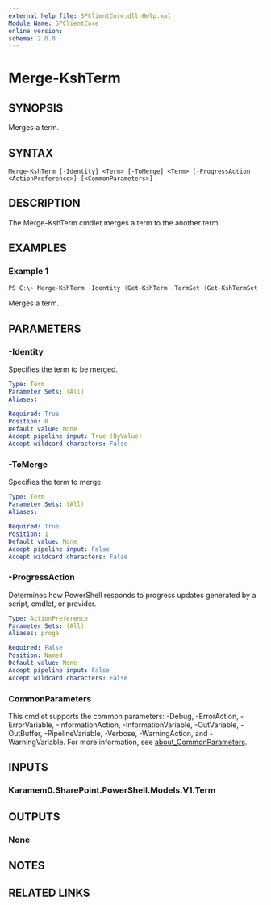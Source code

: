 ```yaml
---
external help file: SPClientCore.dll-Help.xml
Module Name: SPClientCore
online version:
schema: 2.0.0
---
```


# Merge-KshTerm

## SYNOPSIS
Merges a term.

## SYNTAX

```
Merge-KshTerm [-Identity] <Term> [-ToMerge] <Term> [-ProgressAction <ActionPreference>] [<CommonParameters>]
```

## DESCRIPTION
The Merge-KshTerm cmdlet merges a term to the another term.

## EXAMPLES

### Example 1
```powershell
PS C:\> Merge-KshTerm -Identity (Get-KshTerm -TermSet (Get-KshTermSet -TermGroup (Get-KshTermGroup -TermGroupName 'Company') -TermSetName 'Department') -TermName 'Talent Acquisition') -ToMerge (Get-KshTerm -TermSet (Get-KshTermSet -TermGroup (Get-KshTermGroup -TermGroupName 'Company') -TermSetName 'Department') -TermName 'Human Resources')
```

Merges a term.

## PARAMETERS

### -Identity
Specifies the term to be merged.

```yaml
Type: Term
Parameter Sets: (All)
Aliases:

Required: True
Position: 0
Default value: None
Accept pipeline input: True (ByValue)
Accept wildcard characters: False
```

### -ToMerge
Specifies the term to merge.

```yaml
Type: Term
Parameter Sets: (All)
Aliases:

Required: True
Position: 1
Default value: None
Accept pipeline input: False
Accept wildcard characters: False
```

### -ProgressAction
Determines how PowerShell responds to progress updates generated by a script, cmdlet, or provider.

```yaml
Type: ActionPreference
Parameter Sets: (All)
Aliases: proga

Required: False
Position: Named
Default value: None
Accept pipeline input: False
Accept wildcard characters: False
```

### CommonParameters
This cmdlet supports the common parameters: -Debug, -ErrorAction, -ErrorVariable, -InformationAction, -InformationVariable, -OutVariable, -OutBuffer, -PipelineVariable, -Verbose, -WarningAction, and -WarningVariable. For more information, see [about_CommonParameters](http://go.microsoft.com/fwlink/?LinkID=113216).

## INPUTS

### Karamem0.SharePoint.PowerShell.Models.V1.Term

## OUTPUTS

### None

## NOTES

## RELATED LINKS
